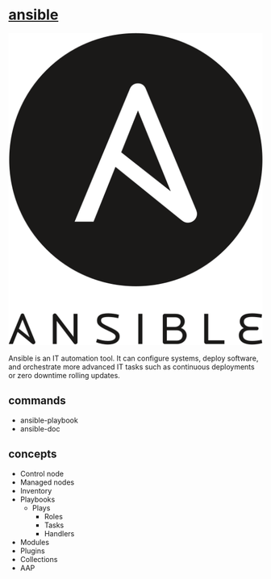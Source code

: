 # [ansible](https://docs.ansible.com)

<img src="Ansible_logo.svg" alt="">

Ansible is an IT automation tool. It can configure systems, deploy software, and orchestrate more advanced IT tasks such as continuous deployments or zero downtime rolling updates.

## commands

- ansible-playbook
- ansible-doc

## concepts
- Control node
- Managed nodes
- Inventory
- Playbooks
  - Plays
    - Roles
    - Tasks
    - Handlers
- Modules
- Plugins
- Collections
- AAP
